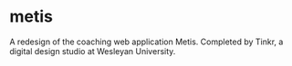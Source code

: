 # metis
A redesign of the coaching web application Metis.  Completed by Tinkr, a digital design studio at Wesleyan University.
